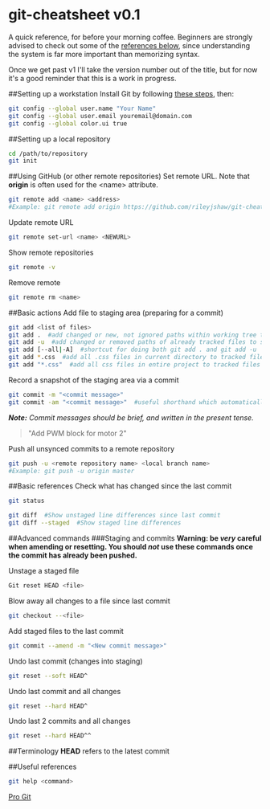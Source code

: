 git-cheatsheet v0.1
==============
A quick reference, for before your morning coffee.
Beginners are strongly advised to check out some of the [references below](#useful-references), since understanding the system is far more important than memorizing syntax.

Once we get past v1 I'll take the version number out of the title, but for now it's a good reminder that this is a work in progress.

##Setting up a workstation
Install Git by following [these steps](http://git-scm.com/book/en/Getting-Started-Installing-Git), then:
```bash
git config --global user.name "Your Name"
git config --global user.email youremail@domain.com
git config --global color.ui true
```
##Setting up a local repository
```bash
cd /path/to/repository
git init
```
##Using GitHub (or other remote repositories)
Set remote URL. Note that __origin__ is often used for the \<name\> attribute.
```bash
git remote add <name> <address>
#Example: git remote add origin https://github.com/rileyjshaw/git-cheatsheet.git
```
Update remote URL
```bash
git remote set-url <name> <NEWURL>
```
Show remote repositories
```bash
git remote -v
```
Remove remote
```bash
git remote rm <name>
```
##Basic actions
Add file to staging area (preparing for a commit)
```bash
git add <list of files>
git add .  #add changed or new, not ignored paths within working tree to staged changes (does not stage 'rm' actions)
git add -u  #add changed or removed paths of already tracked files to staged changes 
git add [--all|-A]  #shortcut for doing both git add . and git add -u
git add *.css  #add all .css files in current directory to tracked files
git add "*.css"  #add all css files in entire project to tracked files
```
Record a snapshot of the staging area via a commit
```bash
git commit -m "<commit message>"
git commit -am "<commit message>"  #useful shorthand which automatically stages all tracked, modified files before the commit
```
_**Note:** Commit messages should be brief, and written in the present tense._
>"Add PWM block for motor 2"

Push all unsynced commits to a remote repository
```bash
git push -u <remote repository name> <local branch name>
#Example: git push -u origin master
```

##Basic references
Check what has changed since the last commit
```bash
git status
```
```bash
git diff  #Show unstaged line differences since last commit
git diff --staged  #Show staged line differences
```



##Advanced commands
###Staging and commits
__Warning: be *very* careful when amending or resetting. You should *not* use these commands once the commit has already been pushed.__

Unstage a staged file
```bash
Git reset HEAD <file>
```
Blow away all changes to a file since last commit
```bash
git checkout --<file>
```
Add staged files to the last commit
```bash
git commit --amend -m "<New commit message>"
```
Undo last commit (changes into staging)
```bash
git reset --soft HEAD^
```
Undo last commit and all changes
```bash
git reset --hard HEAD^
```
Undo last 2 commits and all changes
```bash
git reset --hard HEAD^^
```

##Terminology
__HEAD__ refers to the latest commit

##<a id="refs"></a>Useful references
```bash
git help <command>
```
[Pro Git](http://git-scm.com/book)

